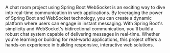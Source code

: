 A chat room project using Spring Boot WebSocket is an exciting way to dive into real-time communication in web applications. By leveraging the power of Spring Boot and WebSocket technology, you can create a dynamic platform where users can engage in instant messaging. With Spring Boot's simplicity and WebSocket's bidirectional communication, you'll build a robust chat system capable of delivering messages in real-time. Whether you're learning or building for real-world applications, this project offers a hands-on experience in building responsive, interactive web solutions.
